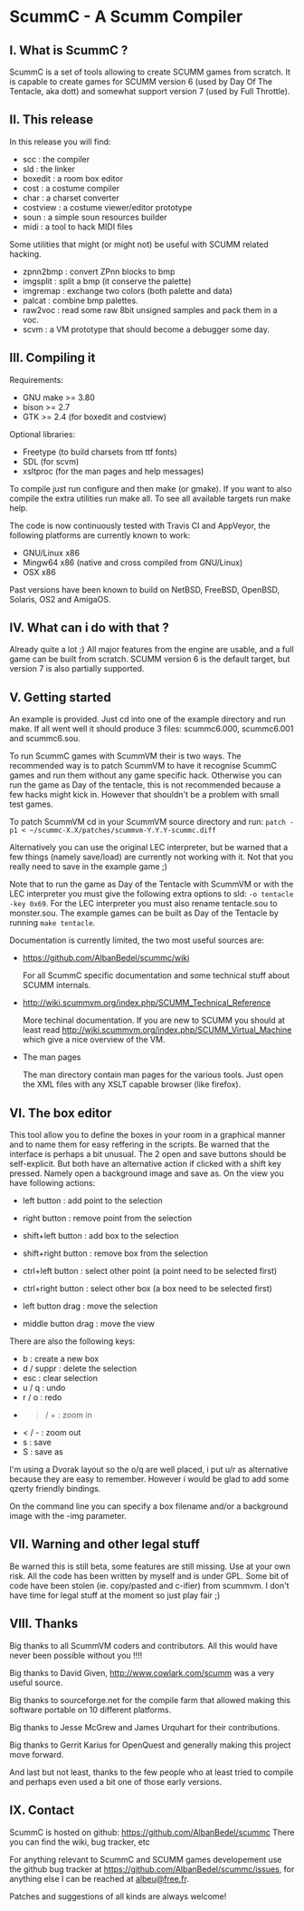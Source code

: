 

# ScummC - A Scumm Compiler


## I. What is ScummC ?

ScummC is a set of tools allowing to create SCUMM games from scratch.
It is capable to create games for SCUMM version 6 (used by Day Of
The Tentacle, aka dott) and somewhat support version 7 (used by Full
Throttle).


## II. This release

In this release you will find:

  * scc      : the compiler
  * sld      : the linker
  * boxedit  : a room box editor
  * cost     : a costume compiler
  * char     : a charset converter
  * costview : a costume viewer/editor prototype
  * soun     : a simple soun resources builder
  * midi     : a tool to hack MIDI files

Some utilities that might (or might not) be useful with SCUMM related
hacking.

  * zpnn2bmp : convert ZPnn blocks to bmp
  * imgsplit : split a bmp (it conserve the palette)
  * imgremap : exchange two colors (both palette and data)
  * palcat   : combine bmp palettes.
  * raw2voc  : read some raw 8bit unsigned samples and pack them in a voc.
  * scvm     : a VM prototype that should become a debugger some day.


## III. Compiling it

Requirements:

  * GNU make >= 3.80
  * bison >= 2.7
  * GTK >= 2.4 (for boxedit and costview)

Optional libraries:

  * Freetype (to build charsets from ttf fonts)
  * SDL (for scvm)
  * xsltproc (for the man pages and help messages)

To compile just run configure and then make (or gmake). If you want to
also compile the extra utilities run make all. To see all available
targets run make help.

The code is now continuously tested with Travis CI and AppVeyor,
the following platforms are currently known to work:

  * GNU/Linux x86
  * Mingw64 x86 (native and cross compiled from GNU/Linux)
  * OSX x86

Past versions have been known to build on NetBSD, FreeBSD, OpenBSD,
Solaris, OS2 and AmigaOS.


## IV. What can i do with that ?

Already quite a lot ;) All major features from the engine are usable,
and a full game can be built from scratch. SCUMM version 6 is the default
target, but version 7 is also partially supported.


## V. Getting started

An example is provided. Just cd into one of the example directory and
run make. If all went well it should produce 3 files: scummc6.000,
scummc6.001 and scummc6.sou.

To run ScummC games with ScummVM their is two ways. The recommended
way is to patch ScummVM to have it recognise ScummC games and run them
without any game specific hack. Otherwise you can run the game as Day
of the tentacle, this is not recommended because a few hacks might
kick in. However that shouldn't be a problem with small test games.

To patch ScummVM cd in your ScummVM source directory and run:
 `patch -p1 < ~/scummc-X.X/patches/scummvm-Y.Y.Y-scummc.diff`

Alternatively you can use the original LEC interpreter, but be warned
that a few things (namely save/load) are currently not working with it.
Not that you really need to save in the example game ;)

Note that to run the game as Day of the Tentacle with ScummVM or with the
LEC interpreter you must give the following extra options to sld:
`-o tentacle -key 0x69`. For the LEC interpreter you must also rename
tentacle.sou to monster.sou. The example games can be built as Day of
the Tentacle by running `make tentacle`.

Documentation is currently limited, the two most useful sources are:

  * https://github.com/AlbanBedel/scummc/wiki

    For all ScummC specific documentation and some technical stuff
    about SCUMM internals.

  * http://wiki.scummvm.org/index.php/SCUMM_Technical_Reference

    More techinal documentation. If you are new to SCUMM you should at least
    read http://wiki.scummvm.org/index.php/SCUMM_Virtual_Machine which give
    a nice overview of the VM.

  * The man pages

    The man directory contain man pages for the various tools. Just open
    the XML files with any XSLT capable browser (like firefox).


## VI. The box editor

This tool allow you to define the boxes in your room in a graphical
manner and to name them for easy reffering in the scripts.
Be warned that the interface is perhaps a bit unusual. The 2 open and save
buttons should be self-explicit. But both have an alternative action if
clicked with a shift key pressed. Namely open a background image and
save as. On the view you have following actions:

 * left button        : add point to the selection
 * right button       : remove point from the selection

 * shift+left button  : add box to the selection
 * shift+right button : remove box from the selection

 * ctrl+left button   : select other point (a point need to be selected first)
 * ctrl+right button  : select other box (a box need to be selected first)

 * left button drag   : move the selection
 * middle button drag : move the view

There are also the following keys:

 * b         : create a new box
 * d / suppr   : delete the selection
 * esc       : clear selection
 * u / q       : undo
 * r / o       : redo
 * > / +       : zoom in
 * < / -       : zoom out
 * s         : save
 * S         : save as

I'm using a Dvorak layout so the o/q are well placed, i put u/r as
alternative because they are easy to remember. However i would be glad
to add some qzerty friendly bindings.

On the command line you can specify a box filename and/or a background image
with the -img parameter.


## VII. Warning and other legal stuff

Be warned this is still beta, some features are still missing. Use at your
own risk. All the code has been written by myself and is under GPL.
Some bit of code have been stolen (ie. copy/pasted and c-ifier) from scummvm.
I don't have time for legal stuff at the moment so just play fair ;)


## VIII. Thanks

Big thanks to all ScummVM coders and contributors. All this would
have never been possible without you !!!!

Big thanks to David Given, http://www.cowlark.com/scumm was a very
useful source.

Big thanks to sourceforge.net for the compile farm that allowed making
this software portable on 10 different platforms.

Big thanks to Jesse McGrew and James Urquhart for their contributions.

Big thanks to Gerrit Karius for OpenQuest and generally making this
project move forward.

And last but not least, thanks to the few people who at least tried to
compile and perhaps even used a bit one of those early versions.


## IX. Contact

ScummC is hosted on github: https://github.com/AlbanBedel/scummc
There you can find the wiki, bug tracker, etc

For anything relevant to ScummC and SCUMM games developement use
the github bug tracker at https://github.com/AlbanBedel/scummc/issues,
for anything else I can be reached at albeu@free.fr.

Patches and suggestions of all kinds are always welcome!

